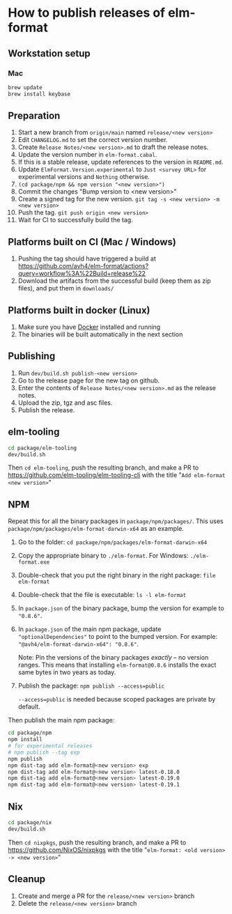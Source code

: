 # How to publish releases of elm-format


## Workstation setup

### Mac

```bash
brew update
brew install keybase
```


## Preparation

1. Start a new branch from `origin/main` named `release/<new version>`
1. Edit `CHANGELOG.md` to set the correct version number.
1. Create `Release Notes/<new version>.md` to draft the release notes.
1. Update the version number in `elm-format.cabal`.
1. If this is a stable release, update references to the version in `README.md`.
1. Update `ElmFormat.Version.experimental` to `Just <survey URL>` for experimental versions and `Nothing` otherwise.
1. `(cd package/npm && npm version "<new version>")`
1. Commit the changes "Bump version to \<new version>"
1. Create a signed tag for the new version. `git tag -s <new version> -m <new version>`
1. Push the tag. `git push origin <new version>`
1. Wait for CI to successfully build the tag.


## Platforms built on CI (Mac / Windows)

1. Pushing the tag should have triggered a build at <https://github.com/avh4/elm-format/actions?query=workflow%3A%22Build+release%22>
1. Download the artifacts from the successful build (keep them as zip files), and put them in `downloads/`


## Platforms built in docker (Linux)

1. Make sure you have [Docker](https://docs.docker.com/get-docker/) installed and running
1. The binaries will be built automatically in the next section


## Publishing

1. Run `dev/build.sh publish-<new version>`
1. Go to the release page for the new tag on github.
1. Enter the contents of `Release Notes/<new version>.md` as the release notes.
1. Upload the zip, tgz and asc files.
1. Publish the release.


## elm-tooling

```sh
cd package/elm-tooling
dev/build.sh
```

Then `cd elm-tooling`, push the resulting branch, and make a PR to <https://github.com/elm-tooling/elm-tooling-cli> with the title "`Add elm-format <new version>`"


## NPM

Repeat this for all the binary packages in `package/npm/packages/`. This uses `package/npm/packages/elm-format-darwin-x64` as an example.

1. Go to the folder: `cd package/npm/packages/elm-format-darwin-x64`
1. Copy the appropriate binary to `./elm-format`. For Windows: `./elm-format.exe`
1. Double-check that you put the right binary in the right package: `file elm-format`
1. Double-check that the file is executable: `ls -l elm-format`
1. In `package.json` of the binary package, bump the version for example to `"0.8.6"`.
1. In `package.json` of the main npm package, update `"optionalDependencies"` to point to the bumped version. For example: `"@avh4/elm-format-darwin-x64": "0.8.6"`.

   Note: Pin the versions of the binary packages _exactly_ – no version ranges. This means that installing `elm-format@0.8.6` installs the exact same bytes in two years as today.
1. Publish the package: `npm publish --access=public`

   `--access=public` is needed because scoped packages are private by default.

Then publish the main npm package:

```sh
cd package/npm
npm install
# for experimental releases
# npm publish --tag exp
npm publish
npm dist-tag add elm-format@<new version> exp
npm dist-tag add elm-format@<new version> latest-0.18.0
npm dist-tag add elm-format@<new version> latest-0.19.0
npm dist-tag add elm-format@<new version> latest-0.19.1
```


## Nix

```sh
cd package/nix
dev/build.sh
```

Then `cd nixpkgs`, push the resulting branch, and make a PR to <https://github.com/NixOS/nixpkgs> with the title "`elm-format: <old version> -> <new version>`"


## Cleanup

1. Create and merge a PR for the `release/<new version>` branch
1. Delete the `release/<new version>` branch
